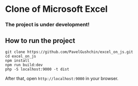 # Clone of Microsoft Excel

### The project is under development!

## How to run the project
```shell
git clone https://github.com/PavelGushchin/excel_on_js.git
cd excel_on_js
npm install
npm run build:dev
php -S localhost:9000 -t dist
```
After that, open `http://localhost:9000` in your browser.
